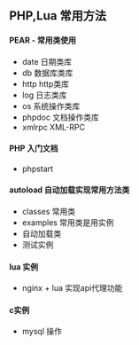 PHP,Lua 常用方法
------------

#### PEAR - 常用类使用
- date 日期类库
- db 数据库类库
- http http类库
- log 日志类库
- os 系统操作类库
- phpdoc 文档操作类库
- xmlrpc XML-RPC

#### PHP 入门文档
- phpstart

#### autoload 自动加载实现常用方法类
- classes 常用类
- examples 常用类是用实例
- 自动加载类
- 测试实例

#### lua 实例
- nginx + lua 实现api代理功能

#### c实例
- mysql 操作
